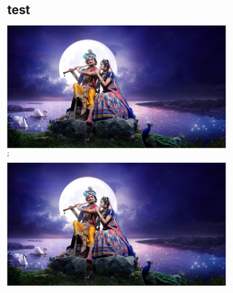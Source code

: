 # test
![Image Alt Text](https://github.com/MayuR397/test/blob/main/wall.png);

<p>
<img src = "wall.png">
 </p>
